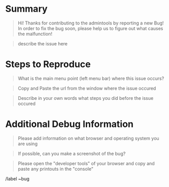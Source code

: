 # Summary

> Hi! Thanks for contributing to the admintools by reporting a new Bug!
> In order to fix the bug soon, please help us to figure out what causes the
> malfunction!

> describe the issue here

# Steps to Reproduce

> What is the main menu point (left menu bar) where this issue occurs?

> Copy and Paste the url from the window where the issue occured

> Describe in your own words what steps you did before the issue occured

# Additional Debug Information

> Please add information on what browser and operating system you are using

> If possible, can you make a screenshot of the bug?

> Please open the "developer tools" of your browser and copy and paste any
> printouts in the "console"

/label ~bug
